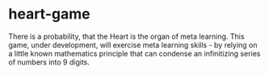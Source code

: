 # heart-game
There is a probability, that the Heart is the organ of meta learning. This game, under development, will exercise meta learning skills - by relying on a little known mathematics principle that can condense an infinitizing series of numbers into 9 digits.
